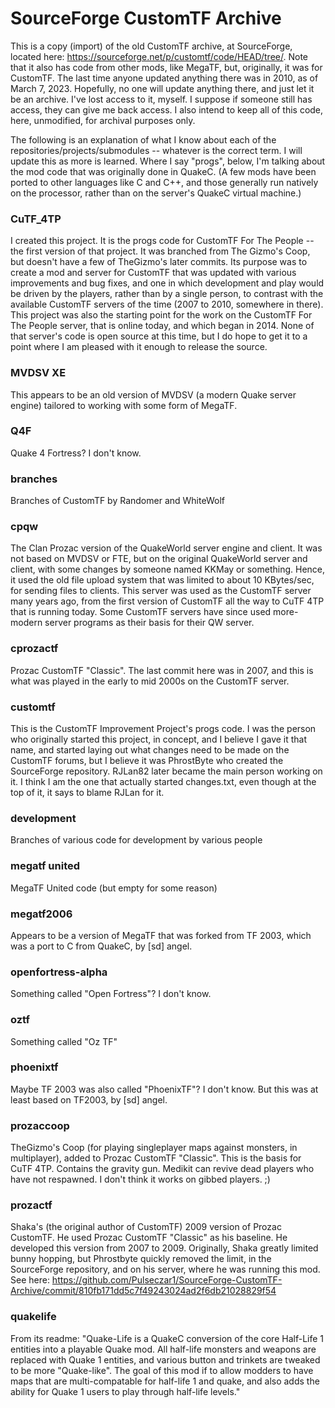 # SourceForge CustomTF Archive
This is a copy (import) of the old CustomTF archive, at SourceForge, located here: https://sourceforge.net/p/customtf/code/HEAD/tree/. Note that it also has code from other mods, like MegaTF, but, originally, it was for CustomTF. The last time anyone updated anything there was in 2010, as of March 7, 2023. Hopefully, no one will update anything there, and just let it be an archive. I've lost access to it, myself. I suppose if someone still has access, they can give me back access. I also intend to keep all of this code, here, unmodified, for archival purposes only.

The following is an explanation of what I know about each of the repositories/projects/submodules -- whatever is the correct term. I will update this as more is learned. Where I say "progs", below, I'm talking about the mod code that was originally done in QuakeC. (A few mods have been ported to other languages like C and C++, and those generally run natively on the processor, rather than on the server's QuakeC virtual machine.)

### CuTF_4TP
I created this project. It is the progs code for CustomTF For The People -- the first version of that project. It was branched from The Gizmo's Coop, but doesn't have a few of TheGizmo's later commits. Its purpose was to create a mod and server for CustomTF that was updated with various improvements and bug fixes, and one in which development and play would be driven by the players, rather than by a single person, to contrast with the available CustomTF servers of the time (2007 to 2010, somewhere in there). This project was also the starting point for the work on the CustomTF For The People server, that is online today, and which began in 2014. None of that server's code is open source at this time, but I do hope to get it to a point where I am pleased with it enough to release the source.

### MVDSV XE
This appears to be an old version of MVDSV (a modern Quake server engine) tailored to working with some form of MegaTF.

### Q4F
Quake 4 Fortress? I don't know.

### branches
Branches of CustomTF by Randomer and WhiteWolf

### cpqw
The Clan Prozac version of the QuakeWorld server engine and client. It was not based on MVDSV or FTE, but on the original QuakeWorld server and client, with some changes by someone named KKMay or something. Hence, it used the old file upload system that was limited to about 10 KBytes/sec, for sending files to clients. This server was used as the CustomTF server many years ago, from the first version of CustomTF all the way to CuTF 4TP that is running today. Some CustomTF servers have since used more-modern server programs as their basis for their QW server.

### cprozactf
Prozac CustomTF "Classic". The last commit here was in 2007, and this is what was played in the early to mid 2000s on the CustomTF server.

### customtf
This is the CustomTF Improvement Project's progs code. I was the person who originally started this project, in concept, and I believe I gave it that name, and started laying out what changes need to be made on the CustomTF forums, but I believe it was PhrostByte who created the SourceForge repository. RJLan82 later became the main person working on it. I think I am the one that actually started changes.txt, even though at the top of it, it says to blame RJLan for it.

### development
Branches of various code for development by various people

### megatf united
MegaTF United code (but empty for some reason)

### megatf2006
Appears to be a version of MegaTF that was forked from TF 2003, which was a port to C from QuakeC, by [sd] angel.

### openfortress-alpha
Something called "Open Fortress"? I don't know.

### oztf
Something called "Oz TF"

### phoenixtf
Maybe TF 2003 was also called "PhoenixTF"? I don't know. But this was at least based on TF2003, by [sd] angel.

### prozaccoop
TheGizmo's Coop (for playing singleplayer maps against monsters, in multiplayer), added to Prozac CustomTF "Classic". This is the basis for CuTF 4TP. Contains the gravity gun. Medikit can revive dead players who have not respawned. I don't think it works on gibbed players. ;)

### prozactf
Shaka's (the original author of CustomTF) 2009 version of Prozac CustomTF. He used Prozac CustomTF "Classic" as his baseline. He developed this version from 2007 to 2009. Originally, Shaka greatly limited bunny hopping, but Phrostbyte quickly removed the limit, in the SourceForge repository, and on his server, where he was running this mod. See here: https://github.com/Pulseczar1/SourceForge-CustomTF-Archive/commit/810fb171dd5c7f49243024ad2f6db21028829f54

### quakelife
From its readme: "Quake-Life is a QuakeC conversion of the core Half-Life 1 entities into a playable Quake mod. All half-life monsters and weapons are replaced with Quake 1 entities, and various button and trinkets are tweaked to be more "Quake-like". The goal of this mod if to allow modders to have maps that are multi-compatable for half-life 1 and quake, and also adds the ability for Quake 1 users to play through half-life levels."

